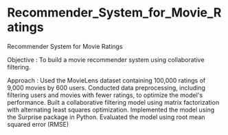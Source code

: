 # Recommender_System_for_Movie_Ratings

Recommender System for Movie Ratings

Objective :
To build a movie recommender system using collaborative filtering.

Approach :
Used the MovieLens dataset containing 100,000 ratings of 9,000 movies by 600 users. Conducted data
preprocessing, including filtering users and movies with fewer ratings, to optimize the model's performance.
Built a collaborative filtering model using matrix factorization with alternating least squares optimization.
Implemented the model using the Surprise package in Python. Evaluated the model using root mean squared
error (RMSE)
